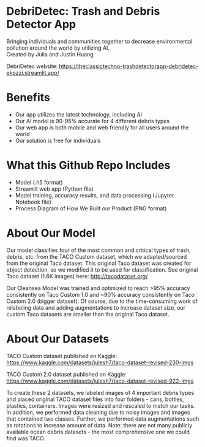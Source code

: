 # DebriDetec: Trash and Debris Detector App

Bringing individuals and communities together to decrease environmental pollution around the world by utilizing AI. <br>
Created by Julia and Justin Huang

DebriDetec website: https://theclassictechno-trashdetectorapp-debridetec-ekpzzi.streamlit.app/

# Benefits
- Our app utilizes the latest technology, including AI <br>
- Our AI model is 90-95% accurate for 4 different debris types <br>
- Our web app is both mobile and web friendly for all users around the world <br>
- Our solution is free for individuals <br>

# What this Github Repo Includes
- Model (.h5 format) <br>
- Streamlit web app (Python file) <br>
- Model training, accuracy results, and data processing (Jupyter Notebook file) <br>
- Process Diagram of How We Built our Product (PNG format) <br>


# About Our Model
Our model classifies four of the most common and critical types of trash, debris, etc. from the TACO Custom dataset, which we adapted/sourced from the original Taco dataset. This original Taco dataset was created for object detection, so we modified it to be used for classification. See original Taco dataset (1.6K images) here: http://tacodataset.org/

Our Cleansea Model was trained and optimized to reach >95% accuracy consistently on Taco Custom 1.0 and ~90% accuracy consistently on Taco Custom 2.0 (bigger dataset). Of course, due to the time-consuming work of relabeling data and adding augmentations to increase dataset size, our custom Taco datasets are smaller than the original Taco dataset.

# About Our Datasets 
TACO Custom dataset published on Kaggle: https://www.kaggle.com/datasets/julesh7/taco-dataset-revised-230-imgs

TACO Custom 2.0 dataset published on Kaggle: https://www.kaggle.com/datasets/julesh7/taco-dataset-revised-922-imgs

To create these 2 datasets, we labeled images of 4 important debris types and placed original TACO dataset files into four folders - cans, bottles, plastics, containers. Images were resized and rescaled to match our tasks. In addition, we performed data cleaning due to noisy images and images that contained two classes. Further, we performed data augmentations such as rotations to increase amount of data. Note: there are not many publicly available ocean debris datasets - the most comprehensive one we could find was TACO.
